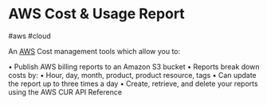 # AWS Cost & Usage Report
#aws #cloud 


An [AWS](Cloud%20Computing/AWS/AWS.md) Cost management tools which allow you to:

• Publish AWS billing reports to an Amazon S3
bucket
• Reports break down costs by:
• Hour, day, month, product, product resource, tags
• Can update the report up to three times a day
• Create, retrieve, and delete your reports using the
AWS CUR API Reference